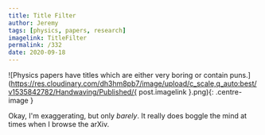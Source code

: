 ```yaml
---
title: Title Filter
author: Jeremy
tags: [physics, papers, research]
imagelink: TitleFilter
permalink: /332
date: 2020-09-18
---
```


![Physics papers have titles which are either very boring or contain puns.](https://res.cloudinary.com/dh3hm8pb7/image/upload/c_scale,q_auto:best/v1535842782/Handwaving/Published/{ post.imagelink }.png){: .centre-image }

Okay, I'm exaggerating, but only *barely*. It really does boggle the mind at times when I browse the arXiv.
